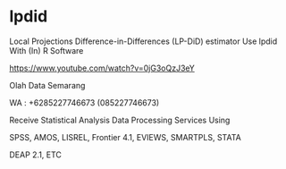 # lpdid
Local Projections Difference-in-Differences (LP-DiD) estimator Use lpdid With (In) R Software

https://www.youtube.com/watch?v=0jG3oQzJ3eY

Olah Data Semarang

WA : +6285227746673 (085227746673)

Receive Statistical Analysis Data Processing Services Using

SPSS, AMOS, LISREL, Frontier 4.1, EVIEWS, SMARTPLS, STATA

DEAP 2.1, ETC
